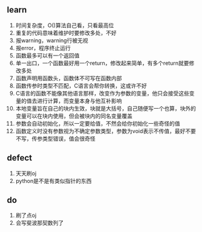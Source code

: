 ## learn

1. 时间复杂度，O()算法自己看，只看最高位
2. 重复的代码意味着维护时要修改多处，不好
3. 报warning，warning行被无视
4. 报error，程序终止运行
5. 函数最多可以有一个返回值
6. 单一出口，一个函数最好用一个return，修改起来简单，有多个return就要修改多处
7. 函数声明用函数头，函数体不可写在函数内部
8. 函数传参时类型不匹配，C语言会帮你转换，这或许不好
9. C语言的函数不能像其他语言那样，改变作为参数的变量，他只会接受这些变量的值去进行计算，而变量本身与他互补影响
10. 本地变量旨在自己的块内生效，块就是大括号，自己随便写一个也算，块外的变量可以在块内使用，但会被块内的同名变量覆盖
11. 参数会自动初始化，所以一定要给值，不然会给你初始化一些奇怪的值
12. 函数定义时没有参数视为不确定参数类型，参数为void表示不传值，最好不要不写，传参类型错误，值会很奇怪

## defect

1. 天天刷oj
2. python是不是有类似指针的东西

## do

1. 刷了点oj
2. 会写斐波那契数列了